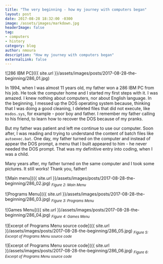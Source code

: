```yaml
---
title: "The very beginning - how my journey with computers began"
layout: post
date: 2017-08-28 18:32:00 -0300
image: /assets/images/markdown.jpg
headerImage: false
tag:
- computers
- history
category: blog
author: nmoura
description: "How my journey with computers began"
externalLink: false
---
```


![286 IBM PC]({{ site.url }}/assets/images/posts/2017-08-28-the-beginning/286_01.jpg)

In 1994, when I was almost 11 years old, my father won a 286 IBM PC from his job. He took the computer home and I started my first steps with it. I was amazed. I knew nothing about computers, nor about English language. In the beginning, I messed up the DOS operating system because, thinking that I was doing a good cleaning, I deleted files that did not execute, like `msdos.sys`, for example - poor boy and father. I remember my father calling to his friend, to learn how to recover the DOS because of my pranks.

But my father was patient and left me continue to use our computer. Soon after, I was reading and trying to understand the content of batch files like `autoexec.bat`. One day, my father turned on the computer and instead of appear the DOS prompt, a menu that I built appeared to him - he never needed the DOS prompt. That was my definitive entry into coding, when I was a child.

Many years after, my father turned on the same computer and I took some pictures. It still works! Thank you, father!

![Main menu]({{ site.url }}/assets/images/posts/2017-08-28-the-beginning/286_02.jpg)
<sub>_Figure 2: Main Menu_</sub>


![Programs Menu]({{ site.url }}/assets/images/posts/2017-08-28-the-beginning/286_03.jpg)
<sub>_Figure 3: Programs Menu_</sub>


![Games Menu]({{ site.url }}/assets/images/posts/2017-08-28-the-beginning/286_04.jpg)
<sub>_Figure 4: Games Menu_</sub>


![Excerpt of Programs Menu source code]({{ site.url }}/assets/images/posts/2017-08-28-the-beginning/286_05.jpg)
<sub>_Figure 5: Excerpt of Programs Menu source code_</sub>


![Excerpt of Programs Menu source code]({{ site.url }}/assets/images/posts/2017-08-28-the-beginning/286_06.jpg)
<sub>_Figure 6: Excerpt of Programs Menu source code_</sub>
